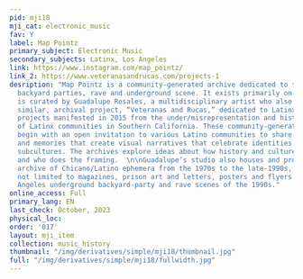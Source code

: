 ```yaml
---
pid: mji18
mji_cat: electronic_music
fav: Y
label: Map Pointz
primary_subject: Electronic Music
secondary_subjects: Latinx, Los Angeles
link: https://www.instagram.com/map_pointz/
link_2: https://www.veteranasandrucas.com/projects-1
desription: "Map Pointz is a community-generated archive dedicated to the 90s L.A.
  backyard parties, rave and underground scene. It exists primarily on Instagram and
  is curated by Guadalupe Rosales, a multidisciplinary artist who also runs another,
  similar, archival project, “Veteranas and Rucas,” dedicated to Latinx women. The
  projects manifested in 2015 from the under/misrepresentation and historical erasure
  of Latinx communities in Southern California. These community-generated projects
  begin with an open invitation to various Latino communities to share personal images
  and memories that create visual narratives that celebrate identities and historicize
  subcultures. The archives explore ideas about how history and culture are framed
  and who does the framing.  \n\nGuadalupe’s studio also houses and preserves a physical
  archive of Chicano/Latino ephemera from the 1970s to the late-1990s, including but
  not limited to magazines, prison art and letters, posters and flyers from the Los
  Angeles underground backyard-party and rave scenes of the 1990s."
online_access: Full
primary_lang: EN
last_check: October, 2023
physical_loc: 
order: '017'
layout: mji_item
collection: music_history
thumbnail: "/img/derivatives/simple/mji18/thumbnail.jpg"
full: "/img/derivatives/simple/mji18/fullwidth.jpg"
---
```

